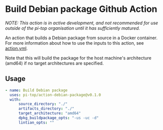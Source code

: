 # Build Debian package Github Action

*_NOTE: This action is in active development, and not recommended for use outside of the pi-top organisation until it has sufficiently matured._*

An action that builds a Debian package from source in a Docker container.
For more information about how to use the inputs to this action, see [action.yml](action.yml).

Note that this will build the package for the host machine's architecture (amd64) if no target architectures are specified.

## Usage

```yaml
- name: Build Debian package
  uses: pi-top/action-debian-package@v0.1.0
  with:
      source_directory: "./"
      artifacts_directory: "./"
      target_architecture: "amd64"
      dpkg_buildpackage_opts: "-us -uc -d"
      lintian_opts: ""

```
